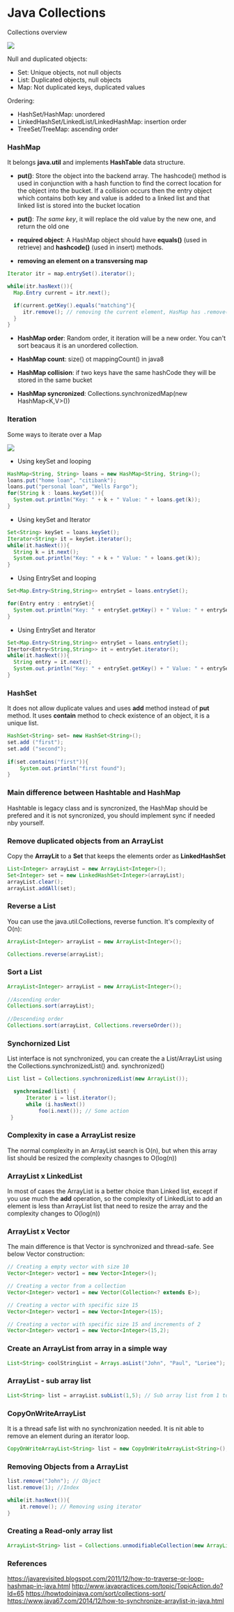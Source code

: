 # Java Collections

Collections overview

![](../images/collections.png)

Null and duplicated objects:
* Set: Unique objects, not null objects
* List: Duplicated objects, null objects
* Map: Not duplicated keys, duplicated values

Ordering:
* HashSet/HashMap: unordered
* LinkedHashSet/LinkedList/LinkedHashMap: insertion order
* TreeSet/TreeMap: ascending order

### HashMap

It belongs **java.util** and implements **HashTable** data structure.

* **put()**: Store the object into the backend array. The hashcode() method is used in conjunction with a hash function to find the correct location for the object into the bucket. If a collision occurs then the entry object which contains both key and value is added to a linked list and that linked list is stored into the bucket location

* **put()**: *The same key*, it will replace the old value by the new one, and return the old one

* **required object**: A HashMap object should have **equals()** (used in retrieve) and **hashcode()** (used in insert) methods.

* **removing an element on a transversing map**

```java
Iterator itr = map.entrySet().iterator();

while(itr.hasNext()){
  Map.Entry current = itr.next();

  if(current.getKey().equals("matching"){
     itr.remove(); // removing the current element, HasMap has .remove() but doesn't work in a iteration
  }
}
```

* **HashMap order**: Random order, it iteration will be a new order. You can't sort beacaus it is an unordered collection.

* **HashMap count**: size() ot mappingCount() in java8

* **HashMap collision**: if two keys have the same hashCode they will be stored in the same bucket

* **HashMap syncronized**: Collections.synchronizedMap(new HashMap<K,V>())

### Iteration

Some ways to iterate over a Map

![](../images/map_iteration.png)

* Using keySet and looping
```java
HashMap<String, String> loans = new HashMap<String, String>();
loans.put("home loan", "citibank");
loans.put("personal loan", "Wells Fargo");
for(String k : loans.keySet()){
  System.out.println("Key: " + k + " Value: " + loans.get(k));
}
```

* Using keySet and Iterator 
```java
Set<String> keySet = loans.keySet();
Iterator<String> it = keySet.iterator();
while(it.hasNext()){
  String k = it.next();
  System.out.println("Key: " + k + " Value: " + loans.get(k));
}
```

* Using EntrySet and looping 
```java
Set<Map.Entry<String,String>> entrySet = loans.entrySet();

for(Entry entry : entrySet){
  System.out.println("Key: " + entrySet.getKey() + " Value: " + entrySet.getValue());
}
```

* Using EntrySet and Iterator
```java
Set<Map.Entry<String,String>> entrySet = loans.entrySet();
Itertor<Entry<String,String>> it = entrySet.iterator();
while(it.hasNext()){
  String entry = it.next();
  System.out.println("Key: " + entrySet.getKey() + " Value: " + entrySet.getValue());
}
```

### HashSet

It does not allow duplicate values and uses **add** method instead of **put** method. It uses **contain** method to check existence of an object, it is a unique list.

```java
HashSet<String> set= new HashSet<String>();
set.add ("first");
set.add ("second");
 
if(set.contains("first")){
	System.out.println("first found");
}
```

### Main difference between Hashtable and HashMap

Hashtable is legacy class and is syncronized, the HashMap should be prefered and it is not syncronized, you should implement sync if needed nby yourself.

### Remove duplicated objects from an ArrayList

Copy the **ArrayLit** to a **Set** that keeps the elements order as **LinkedHashSet**

```java
List<Integer> arrayList = new ArrayList<Integer>();
Set<Integer> set = new LinkedHashSet<Integer>(arrayList);
arrayList.clear();
arrayList.addAll(set);
```
### Reverse a List

You can use the java.util.Collections, reverse function. It's complexity of O(n):
```java
ArrayList<Integer> arrayList = new ArrayList<Integer>();

Collections.reverse(arrayList);
```

### Sort a List

```java
ArrayList<Integer> arrayList = new ArrayList<Integer>();
 
//Ascending order
Collections.sort(arrayList);
 
//Descending order
Collections.sort(arrayList, Collections.reverseOrder());
```

### Synchornized List

List interface is not synchronized, you can create the a List/ArrayList using the Collections.synchronizedList() and. synchronized()

```java
List list = Collections.synchronizedList(new ArrayList());

  synchronized(list) {
      Iterator i = list.iterator();
      while (i.hasNext())
          foo(i.next()); // Some action
 }
```

### Complexity in case a ArrayList resize

The normal complexity in an ArrayList search is O(n), but when this array list should be resized the complexity chasnges to O(log(n))

### ArrayList x LinkedList

In most of cases the ArrayList is a better choice than Linked list, except if you use much the **add** operation, so the complexity of LinkedList to add an element is less than ArrayList list that need to resize the array and the complexity changes to O(log(n))

### ArrayList x Vector

The main difference is that Vector is synchronized and thread-safe. See below Vector construction:

```java
// Creating a empty vector with size 10
Vector<Integer> vector1 = new Vector<Integer>(); 

// Creating a vector from a collection
Vector<Integer> vector1 = new Vector(Collection<? extends E>); 

// Creating a vector with specific size 15
Vector<Integer> vector1 = new Vector<Integer>(15); 

// Creating a vector with specific size 15 and increments of 2
Vector<Integer> vector1 = new Vector<Integer>(15,2); 

```

### Create an ArrayList from array in a simple way

```java
List<String> coolStringList = Arrays.asList("John", "Paul", "Loriee");
```

### ArrayList - sub array list

```java
List<String> list = arrayList.subList(1,5); // Sub array list from 1 to 5 position

```

### CopyOnWriteArrayList

It is a thread safe list with no synchronization needed. It is nit able to remove an element during an iterator loop.

```java
CopyOnWriteArrayList<String> list = new CopyOnWriteArrayList<String>();

```

### Removing Objects from a ArrayList

```java
list.remove("John"); // Object
list.remove(1); //Index

while(it.hasNext()){
	it.remove(); // Removing using iterator
}
```

### Creating a Read-only array list 

```java
ArrayList<String> list = Collections.unmodifiableCollection(new ArrayList<String>());
```
### References
https://javarevisited.blogspot.com/2011/12/how-to-traverse-or-loop-hashmap-in-java.html
http://www.javapractices.com/topic/TopicAction.do?Id=65
https://howtodoinjava.com/sort/collections-sort/
https://www.java67.com/2014/12/how-to-synchronize-arraylist-in-java.html

